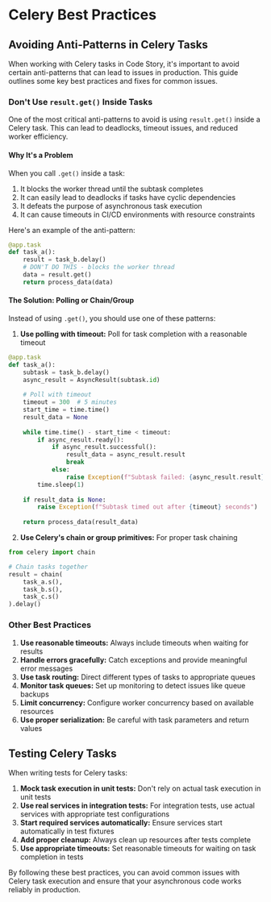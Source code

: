 # Celery Best Practices

## Avoiding Anti-Patterns in Celery Tasks

When working with Celery tasks in Code Story, it's important to avoid certain anti-patterns that can lead to issues in production. This guide outlines some key best practices and fixes for common issues.

### Don't Use `result.get()` Inside Tasks

One of the most critical anti-patterns to avoid is using `result.get()` inside a Celery task. This can lead to deadlocks, timeout issues, and reduced worker efficiency.

#### Why It's a Problem

When you call `.get()` inside a task:

1. It blocks the worker thread until the subtask completes
2. It can easily lead to deadlocks if tasks have cyclic dependencies
3. It defeats the purpose of asynchronous task execution
4. It can cause timeouts in CI/CD environments with resource constraints

Here's an example of the anti-pattern:

```python
@app.task
def task_a():
    result = task_b.delay()
    # DON'T DO THIS - blocks the worker thread
    data = result.get()  
    return process_data(data)
```

#### The Solution: Polling or Chain/Group

Instead of using `.get()`, you should use one of these patterns:

1. **Use polling with timeout:** Poll for task completion with a reasonable timeout

```python
@app.task
def task_a():
    subtask = task_b.delay()
    async_result = AsyncResult(subtask.id)
    
    # Poll with timeout
    timeout = 300  # 5 minutes
    start_time = time.time()
    result_data = None
    
    while time.time() - start_time < timeout:
        if async_result.ready():
            if async_result.successful():
                result_data = async_result.result
                break
            else:
                raise Exception(f"Subtask failed: {async_result.result}")
        time.sleep(1)
        
    if result_data is None:
        raise Exception(f"Subtask timed out after {timeout} seconds")
        
    return process_data(result_data)
```

2. **Use Celery's chain or group primitives:** For proper task chaining

```python
from celery import chain

# Chain tasks together
result = chain(
    task_a.s(),
    task_b.s(),
    task_c.s()
).delay()
```

### Other Best Practices

1. **Use reasonable timeouts:** Always include timeouts when waiting for results
2. **Handle errors gracefully:** Catch exceptions and provide meaningful error messages
3. **Use task routing:** Direct different types of tasks to appropriate queues
4. **Monitor task queues:** Set up monitoring to detect issues like queue backups
5. **Limit concurrency:** Configure worker concurrency based on available resources
6. **Use proper serialization:** Be careful with task parameters and return values

## Testing Celery Tasks

When writing tests for Celery tasks:

1. **Mock task execution in unit tests:** Don't rely on actual task execution in unit tests
2. **Use real services in integration tests:** For integration tests, use actual services with appropriate test configurations
3. **Start required services automatically:** Ensure services start automatically in test fixtures
4. **Add proper cleanup:** Always clean up resources after tests complete
5. **Use appropriate timeouts:** Set reasonable timeouts for waiting on task completion in tests

By following these best practices, you can avoid common issues with Celery task execution and ensure that your asynchronous code works reliably in production.